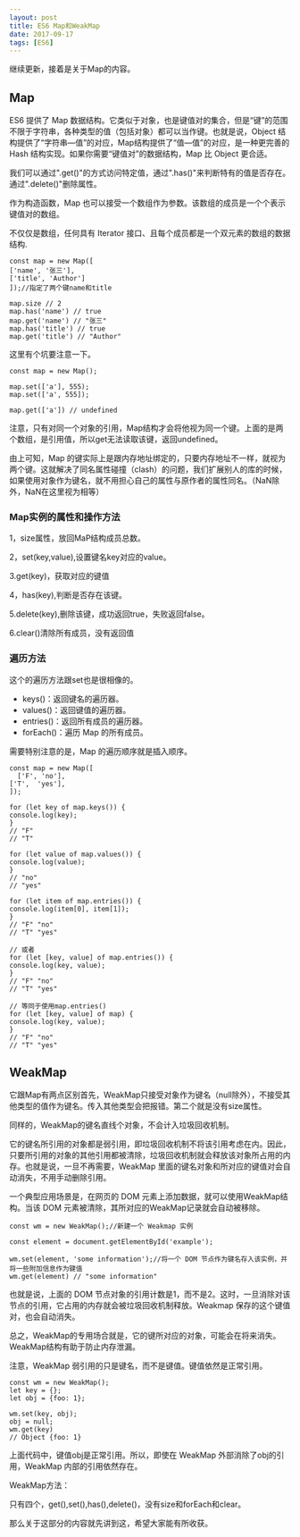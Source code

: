 ```yaml
---
layout: post
title: ES6 Map和WeakMap
date: 2017-09-17
tags: [ES6]
---
```


继续更新，接着是关于Map的内容。

## Map 

ES6 提供了 Map 数据结构。它类似于对象，也是键值对的集合，但是“键”的范围不限于字符串，各种类型的值（包括对象）都可以当作键。也就是说，Object 结构提供了“字符串—值”的对应，Map结构提供了“值—值”的对应，是一种更完善的 Hash 结构实现。如果你需要“键值对”的数据结构，Map 比 Object 更合适。

我们可以通过".get()"的方式访问特定值，通过".has()"来判断特有的值是否存在。通过".delete()"删除属性。

作为构造函数，Map 也可以接受一个数组作为参数。该数组的成员是一个个表示键值对的数组。

不仅仅是数组，任何具有 Iterator 接口、且每个成员都是一个双元素的数组的数据结构.

    const map = new Map([
    ['name', '张三'],
    ['title', 'Author']
    ]);//指定了两个键name和title

    map.size // 2
    map.has('name') // true
    map.get('name') // "张三"
    map.has('title') // true
    map.get('title') // "Author"

这里有个坑要注意一下。

    const map = new Map();

    map.set(['a'], 555);
    map.set(['a', 555]);

    map.get(['a']) // undefined

注意，只有对同一个对象的引用，Map结构才会将他视为同一个键。上面的是两个数组，是引用值，所以get无法读取该键，返回undefined。

由上可知，Map 的键实际上是跟内存地址绑定的，只要内存地址不一样，就视为两个键。这就解决了同名属性碰撞（clash）的问题，我们扩展别人的库的时候，如果使用对象作为键名，就不用担心自己的属性与原作者的属性同名。（NaN除外，NaN在这里视为相等）


### Map实例的属性和操作方法

1，size属性，放回MaP结构成员总数。

2，set(key,value),设置键名key对应的value。

3.get(key)，获取对应的键值

4，has(key),判断是否存在该键。

5.delete(key),删除该键，成功返回true，失败返回false。

6.clear()清除所有成员，没有返回值

### 遍历方法

这个的遍历方法跟set也是很相像的。

- keys()：返回键名的遍历器。
- values()：返回键值的遍历器。
- entries()：返回所有成员的遍历器。
- forEach()：遍历 Map 的所有成员。
 
需要特别注意的是，Map 的遍历顺序就是插入顺序。

    const map = new Map([
      ['F', 'no'],
    ['T',  'yes'],
    ]);

    for (let key of map.keys()) {
    console.log(key);
    }
    // "F"
    // "T"

    for (let value of map.values()) {
    console.log(value);
    }
    // "no"
    // "yes"

    for (let item of map.entries()) {
    console.log(item[0], item[1]);
    }
    // "F" "no"
    // "T" "yes"

    // 或者
    for (let [key, value] of map.entries()) {
    console.log(key, value);
    }
    // "F" "no"
    // "T" "yes"

    // 等同于使用map.entries()
    for (let [key, value] of map) {
    console.log(key, value);
    }
    // "F" "no"
    // "T" "yes"


## WeakMap

它跟Map有两点区别首先，WeakMap只接受对象作为键名（null除外），不接受其他类型的值作为键名。传入其他类型会把报错。第二个就是没有size属性。

同样的，WeakMap的键名直线个对象，不会计入垃圾回收机制。

它的键名所引用的对象都是弱引用，即垃圾回收机制不将该引用考虑在内。因此，只要所引用的对象的其他引用都被清除，垃圾回收机制就会释放该对象所占用的内存。也就是说，一旦不再需要，WeakMap 里面的键名对象和所对应的键值对会自动消失，不用手动删除引用。

一个典型应用场景是，在网页的 DOM 元素上添加数据，就可以使用WeakMap结构。当该 DOM 元素被清除，其所对应的WeakMap记录就会自动被移除。

    const wm = new WeakMap();//新建一个 Weakmap 实例

    const element = document.getElementById('example');

    wm.set(element, 'some information');//将一个 DOM 节点作为键名存入该实例，并将一些附加信息作为键值
    wm.get(element) // "some information"

也就是说，上面的 DOM 节点对象的引用计数是1，而不是2。这时，一旦消除对该节点的引用，它占用的内存就会被垃圾回收机制释放。Weakmap 保存的这个键值对，也会自动消失。

总之，WeakMap的专用场合就是，它的键所对应的对象，可能会在将来消失。WeakMap结构有助于防止内存泄漏。

注意，WeakMap 弱引用的只是键名，而不是键值。键值依然是正常引用。

    const wm = new WeakMap();
    let key = {};
    let obj = {foo: 1};

    wm.set(key, obj);
    obj = null;
    wm.get(key)
    // Object {foo: 1}

上面代码中，键值obj是正常引用。所以，即使在 WeakMap 外部消除了obj的引用，WeakMap 内部的引用依然存在。

WeakMap方法：

只有四个，get(),set(),has(),delete()，没有size和forEach和clear。

那么关于这部分的内容就先讲到这，希望大家能有所收获。

